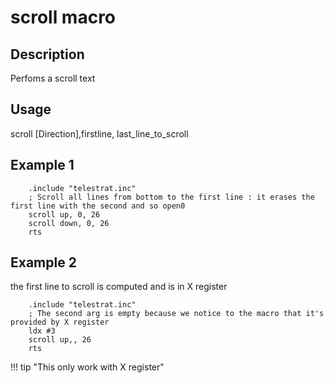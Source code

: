 # scroll macro

## Description

Perfoms a scroll text

## Usage

scroll [Direction],firstline, last_line_to_scroll

## Example 1

```ca65
    .include "telestrat.inc"
    ; Scroll all lines from bottom to the first line : it erases the first line with the second and so open0
    scroll up, 0, 26
    scroll down, 0, 26
    rts
```

## Example 2

the first line to scroll is computed and is in X register

```ca65
    .include "telestrat.inc"
    ; The second arg is empty because we notice to the macro that it's provided by X register
    ldx #3
    scroll up,, 26
    rts
```

!!! tip "This only work with X register"

